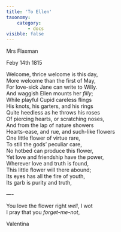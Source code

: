 ```yaml
---
title: 'To Ellen'
taxonomy:
    category:
        - docs
visible: false
---
```


<div class="author">Mrs Flaxman</div>

Feby 14th 1815

Welcome, thrice welcome is this day,  
More welcome than the first of May,  
For love-sick Jane can write to Willy.  
And waggish Ellen mounts her *filly*;  
While playful Cupid careless flings  
His knots, his garters, and his rings  
Quite heedless as he throws his roses  
Of piercing hearts, or scratching noses,  
And from the lap of nature showers  
Hearts-ease, and rue, and such-like flowers  
One little flower of virtue rare,  
To still the gods’ peculiar care,  
No hotbed can produce this flower,  
Yet love and friendship have the power,  
Wherever love and truth is found,  
This little flower will there abound;  
Its eyes has all the fire of youth,  
Its garb is purity and truth,

—-

You love the flower right *well*, I wot  
I pray that you *forget-me-not*,

Valentina